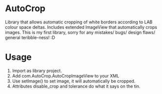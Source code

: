 AutoCrop
========

Library that allows automatic cropping of white borders according to LAB colour space deltas. Includes extended ImageView that automatically crops images. This is my first library, sorry for any mistakes/ bugs/ design flaws/ general teribble-ness! :D

Usage
=====

1. Import as library project.
2. Add com.AutoCrop.AutoCropImageView to your XML 
3. Use setImage() to set image, it will automatically be cropped.
4. Attributes disable_crop and tolerance do what it says on the tin.
